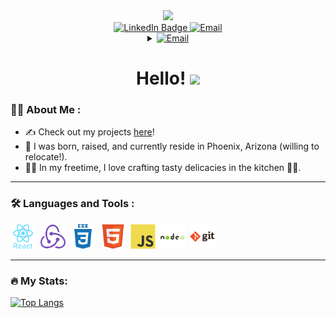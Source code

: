 <div id="header"align="center">
  <img src="https://media.giphy.com/media/YbXLZ6dymH758xSEbM/giphy.gif" width="100"/>
  <div id="badges">
    <a href="https://www.linkedin.com/in/bryant-stine/">
      <img src="https://img.shields.io/badge/LinkedIn-blue?style=for-the-badge&logo=linkedin&logoColor=white" alt="LinkedIn Badge"/>
    </a>
    <a href="javascript:void(0);" onclick="document.getElementById('email-details').style.display=''; this.onclick=null;">
      <img src="https://img.shields.io/badge/Email-blue?style=for-the-badge&logo=email&logoColor=white" alt="Email"/>
    </a>
    <details>
      <summary>
        <a href="#">
          <img src="https://img.shields.io/badge/Email-blue?style=for-the-badge&logo=email&logoColor=white" alt="Email"/>
        </a>
      </summary>
      bryantstine10@gmail.com
    </details>
  </div>
<h1 id="wave" align="center">
  Hello!
  <img src="https://media.giphy.com/media/hvRJCLFzcasrR4ia7z/giphy.gif" width="30px" align-items="center"/>
</h1>
</div>


### :man_technologist: About Me :

* ✍ Check out my projects [here](https://bryantstine.com/#work)!
* 🏡 I was born, raised, and currently reside in Phoenix, Arizona (willing to relocate!).
* 👨‍🍳 In my freetime, I love crafting tasty delicacies in the kitchen 🍨🍞.

--- 

### :hammer_and_wrench: Languages and Tools :
<div id ="badges">
  <img src="https://github.com/devicons/devicon/blob/master/icons/react/react-original-wordmark.svg" title="React" alt="React" width="40" height="40"/>&nbsp;
  <img src="https://github.com/devicons/devicon/blob/master/icons/redux/redux-original.svg" title="Redux" alt="Redux " width="40" height="40"/>&nbsp;
  <img src="https://github.com/devicons/devicon/blob/master/icons/css3/css3-plain-wordmark.svg"  title="CSS3" alt="CSS" width="40" height="40"/>&nbsp;
  <img src="https://github.com/devicons/devicon/blob/master/icons/html5/html5-original.svg" title="HTML5" alt="HTML" width="40" height="40"/>&nbsp;
  <img src="https://github.com/devicons/devicon/blob/master/icons/javascript/javascript-original.svg" title="JavaScript" alt="JavaScript" width="40" height="40"/>&nbsp;
  <img src="https://github.com/devicons/devicon/blob/master/icons/nodejs/nodejs-original-wordmark.svg" title="NodeJS" alt="NodeJS" width="40" height="40"/>&nbsp;
  <img src="https://github.com/devicons/devicon/blob/master/icons/git/git-original-wordmark.svg" title="Git" **alt="Git" width="40" height="40"/>
</div>

---

### 🔥 My Stats:
[![Top Langs](https://github-readme-stats.vercel.app/api/top-langs/?username=ThatGuyNamedBry&layout=compact&theme=vision-friendly-dark)](https://github.com/anuraghazra/github-readme-stats)










<!--
**ThatGuyNamedBry/ThatGuyNamedBry** is a ✨ _special_ ✨ repository because its `README.md` (this file) appears on your GitHub profile.

Here are some ideas to get you started:

- 🔭 I’m currently working on ...
- 🌱 I’m currently learning ...
- 👯 I’m looking to collaborate on ...
- 🤔 I’m looking for help with ...
- 💬 Ask me about ...
- 📫 How to reach me: ...
- 😄 Pronouns: ...
- ⚡ Fun fact: ...
-->
